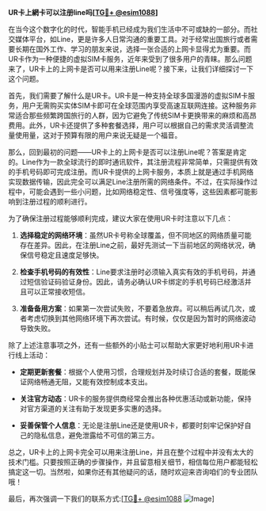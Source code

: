 **UR卡上網卡可以注册line吗[[TG💪+ @esim1088](https://t.me/s/esim1088)]**

在当今这个数字化的时代，智能手机已经成为我们生活中不可或缺的一部分。而社交媒体平台，如Line，更是许多人日常沟通的重要工具。对于经常出国旅行或者需要长期在国外工作、学习的朋友来说，选择一张合适的上网卡显得尤为重要。而UR卡作为一种便捷的虚拟SIM卡服务，近年来受到了很多用户的青睐。那么问题来了，UR卡上的上网卡是否可以用来注册Line呢？接下来，让我们详细探讨一下这个问题。

首先，我们需要了解什么是UR卡。UR卡是一种支持全球多国漫游的虚拟SIM卡服务，用户无需购买实体SIM卡即可在全球范围内享受高速互联网连接。这种服务非常适合那些频繁跨国旅行的人群，因为它避免了传统SIM卡更换带来的麻烦和高昂费用。此外，UR卡还提供了多种套餐选择，用户可以根据自己的需求灵活调整流量使用量，这对于预算有限的用户来说无疑是一个福音。

那么，回到最初的问题——UR卡上的上网卡是否可以注册Line呢？答案是肯定的。Line作为一款全球流行的即时通讯软件，其注册流程非常简单，只需提供有效的手机号码即可完成注册。而UR卡提供的上网卡服务，本质上就是通过手机网络实现数据传输，因此完全可以满足Line注册所需的网络条件。不过，在实际操作过程中，可能会遇到一些小问题，比如网络稳定性、信号强度等，这些因素都可能影响到注册过程的顺利进行。

为了确保注册过程能够顺利完成，建议大家在使用UR卡时注意以下几点：

1. **选择稳定的网络环境**：虽然UR卡号称全球覆盖，但不同地区的网络质量可能存在差异。因此，在注册Line之前，最好先测试一下当前地区的网络状况，确保信号稳定且速度足够快。
   
2. **检查手机号码的有效性**：Line要求注册时必须输入真实有效的手机号码，并通过短信验证码验证身份。因此，请务必确认UR卡绑定的手机号码已经激活并且可以正常接收短信。
   
3. **准备备用方案**：如果第一次尝试失败，不要着急放弃。可以稍后再试几次，或者考虑切换到其他网络环境下再次尝试。有时候，仅仅是因为暂时的网络波动导致失败。

除了上述注意事项之外，还有一些额外的小贴士可以帮助大家更好地利用UR卡进行线上活动：

- **定期更新套餐**：根据个人使用习惯，合理规划并及时续订合适的套餐，既能保证网络畅通无阻，又能有效控制成本支出。
  
- **关注官方动态**：UR卡的服务提供商经常会推出各种优惠活动或新功能，保持对官方渠道的关注有助于发现更多实惠的选择。
  
- **妥善保管个人信息**：无论是注册Line还是使用UR卡，都要时刻牢记保护好自己的隐私信息，避免泄露给不可信的第三方。

总之，UR卡上的上网卡完全可以用来注册Line，并且在整个过程中并没有太大的技术门槛。只要按照正确的步骤操作，并且留意相关细节，相信每位用户都能轻松搞定这一切。当然啦，如果你还有其他疑问的话，随时欢迎来咨询咱们的专业团队哦！

最后，再次强调一下我们的联系方式:[[TG💪+ @esim1088](https://t.me/s/esim1088) ![Image](https://i.postimg.cc/4NQfJmqS/Snipaste-2025-05-13-00-14-12.png)]